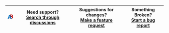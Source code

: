 |<picture><img alt="AB logo" src="https://github.com/LCA-ActivityBrowser/activity-browser/blob/main/activity_browser/static/icons/main/activitybrowser.png?raw=true" width="25"></picture> | Need support?<br/>[Search through discussions](https://github.com/LCA-ActivityBrowser/activity-browser/discussions?discussions_q=) | Suggestions for changes?<br/>[Make a feature request](https://github.com/LCA-ActivityBrowser/activity-browser/issues/new?assignees=&labels=feature&projects=&template=feature_request.yml) | Something Broken?<br/>[Start a bug report](https://github.com/LCA-ActivityBrowser/activity-browser/issues/new?assignees=&labels=bug&projects=&template=bug_report.yml) |
|------------------------------------------------------------------------------------------------------------------------------------------------------------------------------------------|------------------------------------------------------------------------------------------------------------------------------------|--------------------------------------------------------------------------------------------------------------------------------------------------------------------------------------------|------------------------------------------------------------------------------------------------------------------------------------------------------------------------|
